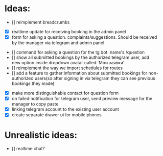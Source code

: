 # Ideas:

- [] reimplement breadcrumbs
- [x] realtime update for receiving booking in the admin panel
- [x] form for asking a question. complaints/suggestions. Should be received by the manager via telegram and admin panel
- [] command for asking a question for the tg bot. name's /question
- [] show all submitted bookings by the authorized telegram user, add new option inside dropdown avatar called 'Мои заявки'
- [] reimplement the way we import schedules for routes
- [] add a feature to gather information about submitted bookings for non-authorized users(so after signing in via telegram they can see previous bookings they made)
- [x] make more distinguishable contact for question form
- [x] on failed notification for telegram user, send preview message for the manager to copy paste
- [x] linking telegram account to the existing user account
- [x] create separate drawer ui for mobile phones

# Unrealistic ideas:
- [] realtime chat?
